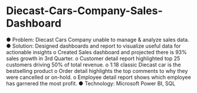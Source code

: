 # Diecast-Cars-Company-Sales-Dashboard

●	Problem: Diecast Cars Company unable to manage & analyze sales data.
●	Solution: Designed dashboards and report to visualize useful data for actionable insights
o	Created Sales dashboard and projected there is 93% sales growth in 3rd Quarter.
o	Customer detail report highlighted top 25 customers driving 50% of total revenue.
o	1:18 classic Diecast car is the bestselling product
o	Order detail highlights the top comments to why they were cancelled or on-hold.
o	Employee detail report shows which employee has garnered the most profit.
●	Technology: Microsoft Power BI, SQL

